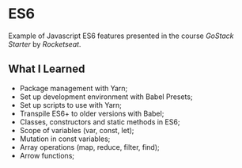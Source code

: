 # ES6
 Example of Javascript ES6 features presented in the course *GoStack Starter* by *Rocketseat*.

## What I Learned 
- Package management with Yarn;
- Set up development environment with Babel Presets;
- Set up scripts to use with Yarn;
- Transpile ES6+ to older versions with Babel;
- Classes, constructors and static methods in ES6;
- Scope of variables (var, const, let);
- Mutation in const variables;
- Array operations (map, reduce, filter, find);
- Arrow functions;